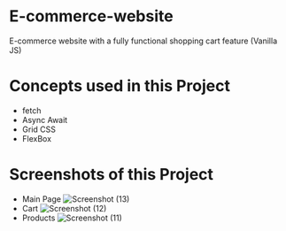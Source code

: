 # E-commerce-website
E-commerce website with a fully functional shopping cart feature (Vanilla JS)

# Concepts used in this Project
* fetch
* Async Await
* Grid CSS
* FlexBox

# Screenshots of this Project
  * Main Page
![Screenshot (13)](https://user-images.githubusercontent.com/59960295/91019792-32d5ed00-e60f-11ea-8cac-2bd9c95af1be.png)
  * Cart 
![Screenshot (12)](https://user-images.githubusercontent.com/59960295/91019505-b9d69580-e60e-11ea-90cc-26ee832248b8.png)
  * Products
![Screenshot (11)](https://user-images.githubusercontent.com/59960295/91019508-bc38ef80-e60e-11ea-9bf6-2ec42f5d5c68.png)
